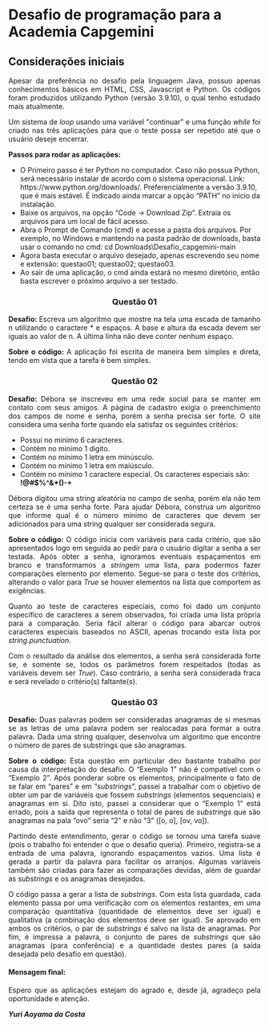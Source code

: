 <h1>Desafio de programação para a Academia Capgemini</h1>

<h2>Considerações iniciais</h2>
<p align="justify">Apesar da preferência no desafio pela linguagem Java, possuo apenas conhecimentos básicos em HTML, CSS, Javascript e Python. Os códigos foram produzidos utilizando Python (versão 3.9.10), o qual tenho estudado mais atualmente.</p>
<p align="justify">Um sistema de <em>loop</em> usando uma variável "continuar" e uma função <em>while</em> foi criado nas três aplicações para que o teste possa ser repetido até que o usuário deseje encerrar.</p>
<p><strong>Passos para rodar as aplicações:</strong></p>
<ul>
<li>O Primeiro passo é ter Python no computador. Caso não possua Python, será necessário instalar de acordo com o sistema operacional. Link: https://www.python.org/downloads/. Preferencialmente a versão 3.9.10, que é mais estável. É indicado ainda marcar a opção “PATH” no início da instalação.</li>
<li>Baixe os arquivos, na opção “Code -> Download Zip”. Extraia os arquivos para um local de fácil acesso.</li>
<li>Abra o Prompt de Comando (cmd) e acesse a pasta dos arquivos. Por exemplo, no Windows e mantendo na pasta padrão de downloads, basta usar o comando no cmd: 
cd Downloads\Desafio_capgemini-main</li>
<li>Agora basta executar o arquivo desejado, apenas escrevendo seu nome e extensão: questao01; questao02; questao03.</li>
<li>Ao sair de uma aplicação, o cmd ainda estará no mesmo diretório, então basta escrever o próximo arquivo a ser testado.</li>
</ul>

        
<h3 align="center">Questão 01</h3>				
<p align="justify"> <strong>Desafio: </strong>Escreva um algoritmo que mostre na tela uma escada de tamanho n utilizando o caractere * e espaços. A base e altura da escada devem ser iguais ao valor de n. A última linha não deve conter nenhum espaço.</p>
<p align="justify"><strong>Sobre o código: </strong>A aplicação foi escrita de maneira bem simples e direta, tendo em vista que a tarefa é bem simples.</p>
<p></p>

<h3 align="center">Questão 02</h3>				
<p align="justify"> <strong>Desafio: </strong>Débora se inscreveu em uma rede social para se manter em contato com seus amigos. A página de cadastro exigia o preenchimento dos campos de nome e senha, porém a senha precisa ser forte. O site considera uma senha forte quando ela satisfaz os seguintes critérios:</p>
<ul>
<li>Possui no mínimo 6 caracteres.</li>
<li>Contém no mínimo 1 digito.</li>
<li>Contém no mínimo 1 letra em minúsculo.</li>
<li>Contém no mínimo 1 letra em maiúsculo.</li>
<li>Contém no mínimo 1 caractere especial. Os caracteres especiais são: <strong>!@#$%^&*()-+</strong></li>
</ul>
<p align="justify">Débora digitou uma string aleatória no campo de senha, porém ela não tem certeza se é uma senha forte. Para ajudar Débora, construa um algoritmo que informe qual é o número mínimo de caracteres que devem ser adicionados para uma string qualquer ser considerada segura.</p>
<p align="justify"><strong>Sobre o código: </strong>O código inicia com variáveis para cada critério, que são apresentados logo em seguida ao pedir para o usuário digitar a senha a ser testada. Após obter a senha, ignoramos eventuais espaçamentos em branco e transformamos a <em>string</em>em uma lista, para podermos fazer comparações elemento por elemento. Segue-se para o teste dos critérios, alterando o valor para <em>True</em> se houver elementos na lista que comportem as exigências.</p>
<p align="justify">Quanto ao teste de caracteres especiais, como foi dado um conjunto específico de caracteres a serem observados, foi criada uma lista própria para a comparação. Seria fácil alterar o código para abarcar outros caracteres especiais baseados no ASCII, apenas trocando esta lista por <em>string.punctuation</em>.</p>
<p align="justify">Com o resultado da análise dos elementos, a senha será considerada forte se, e somente se, todos os parâmetros forem respeitados (todas as variáveis devem ser <em>True</em>). Caso contrário, a senha será considerada fraca e será revelado o critério(s) faltante(s).</p>
<p></p>

<h3 align="center">Questão 03</h3>		
<p align="justify"> <strong>Desafio: </strong>Duas palavras podem ser consideradas anagramas de si mesmas se as letras de uma palavra podem ser realocadas para formar a outra palavra. Dada uma string qualquer, desenvolva um algoritmo que encontre o número de pares de substrings que são anagramas.</p>
<p align="justify"><strong>Sobre o código: </strong>Esta questão em particular deu bastante trabalho por causa da interpretação do desafio. O “Exemplo 1” não é compatível com o “Exemplo 2”. Após ponderar sobre os elementos, principalmente o fato de se falar em “pares” e em “<em>substrings</em>”, passei a trabalhar com o objetivo de obter um par de variáveis que fossem <em>substrings</em> (elementos sequenciais) e anagramas em si. Dito isto, passei a considerar que o “Exemplo 1” está errado, pois a saída que representa o total de pares de <em>substrings</em> que são anagramas na pala “ovo” seria “2” e não “3” ([o, o], [ov, vo]).</p>
<p align="justify">Partindo deste entendimento, gerar o código se tornou uma tarefa suave (pois o trabalho foi entender o que o desafio queria). Primeiro, registra-se a entrada de uma palavra, ignorando espaçamentos vazios. Uma lista é gerada a partir da palavra para facilitar os arranjos. Algumas variáveis também são criadas para fazer as comparações devidas, além de guardar as <em>substrings</em> e os anagramas desejados. </p>
<p align="justify">O código passa a gerar a lista de <em>substrings</em>. Com esta lista guardada, cada elemento passa por uma verificação com os elementos restantes, em uma comparação quantitativa (quantidade de elementos deve ser igual) e qualitativa (a combinação dos elementos deve ser igual). Se aprovado em ambos os critérios, o par de <em>substrings</em> é salvo na lista de anagramas. Por fim, é impressa a palavra, o conjunto de pares de <em>substrings</em> que são anagramas (para conferência) e a quantidade destes pares (a saída desejada pelo desafio em questão).</p>
<p></p>

<p></p>
<h4>Mensagem final:</h4>
<p align="justify">Espero que as aplicações estejam do agrado e, desde já, agradeço pela oportunidade e atenção.</p>
<p><strong><em>Yuri Aoyama da Costa</em></strong></p>
<p></p>
